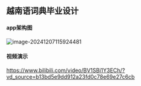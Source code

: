 ##  越南语词典毕业设计

#### app架构图

![image-20241207115924481](https://gxymdfile-1312735655.cos.ap-guangzhou.myqcloud.com/img/image-20241207115924481.png)



#### 视频演示

https://www.bilibili.com/video/BV1SBi1Y3ECh/?vd_source=b13bd5e9dd912a23fd0c78e69e27c6cb
